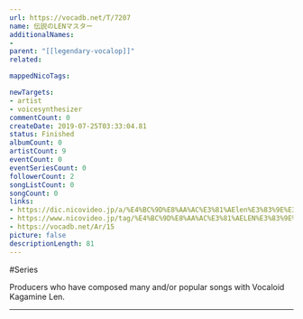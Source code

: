 ```yaml
---
url: https://vocadb.net/T/7207
name: 伝説のLENマスター
additionalNames: 
- 
parent: "[[legendary-vocalop]]"
related:

mappedNicoTags:

newTargets:
- artist
- voicesynthesizer
commentCount: 0
createDate: 2019-07-25T03:33:04.81
status: Finished
albumCount: 0
artistCount: 9
eventCount: 0
eventSeriesCount: 0
followerCount: 2
songListCount: 0
songCount: 0
links: 
- https://dic.nicovideo.jp/a/%E4%BC%9D%E8%AA%AC%E3%81%AElen%E3%83%9E%E3%82%B9%E3%82%BF%E3%83%BC
- https://www.nicovideo.jp/tag/%E4%BC%9D%E8%AA%AC%E3%81%AELEN%E3%83%9E%E3%82%B9%E3%82%BF%E3%83%BC
- https://vocadb.net/Ar/15
picture: false
descriptionLength: 81
---
```


#Series

Producers who have composed many and/or popular songs with Vocaloid Kagamine Len.

---

